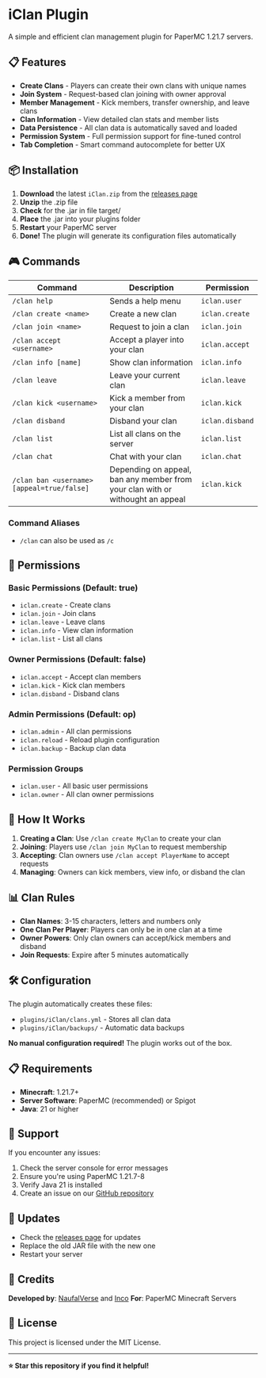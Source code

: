 # iClan Plugin

A simple and efficient clan management plugin for PaperMC 1.21.7 servers.

## 📋 Features

- **Create Clans** - Players can create their own clans with unique names
- **Join System** - Request-based clan joining with owner approval
- **Member Management** - Kick members, transfer ownership, and leave clans
- **Clan Information** - View detailed clan stats and member lists
- **Data Persistence** - All clan data is automatically saved and loaded
- **Permission System** - Full permission support for fine-tuned control
- **Tab Completion** - Smart command autocomplete for better UX

## 📦 Installation

1. **Download** the latest `iClan.zip` from the [releases page](https://github.com/PavTheProgrammer89/Clan-Plugin/releases)
2. **Unzip** the .zip file
3. **Check** for the .jar in file target/
4. **Place** the .jar into your plugins folder
5. **Restart** your PaperMC server
6. **Done!** The plugin will generate its configuration files automatically

## 🎮 Commands

| Command                   | Description                    | Permission      |
|---------------------------|--------------------------------|-----------------|
| `/clan help`              | Sends a help menu              | `iclan.user`  |
| `/clan create <name>`     | Create a new clan              | `iclan.create`  |
| `/clan join <name>`       | Request to join a clan         | `iclan.join`    |
| `/clan accept <username>` | Accept a player into your clan | `iclan.accept`  |
| `/clan info [name]`       | Show clan information          | `iclan.info`    |
| `/clan leave`             | Leave your current clan        | `iclan.leave`   |
| `/clan kick <username>`   | Kick a member from your clan   | `iclan.kick`    |
| `/clan disband`           | Disband your clan              | `iclan.disband` |
| `/clan list`              | List all clans on the server   | `iclan.list`    |
| `/clan chat`              | Chat with your clan            | `iclan.chat`    |
| `/clan ban <username> [appeal=true/false]`                 | Depending on appeal, ban any member from your clan with or withought an appeal            | `iclan.kick` |

### Command Aliases
- `/clan` can also be used as `/c`

## 🔐 Permissions

### Basic Permissions (Default: true)
- `iclan.create` - Create clans
- `iclan.join` - Join clans
- `iclan.leave` - Leave clans
- `iclan.info` - View clan information
- `iclan.list` - List all clans

### Owner Permissions (Default: false)
- `iclan.accept` - Accept clan members
- `iclan.kick` - Kick clan members
- `iclan.disband` - Disband clans

### Admin Permissions (Default: op)
- `iclan.admin` - All clan permissions
- `iclan.reload` - Reload plugin configuration
- `iclan.backup` - Backup clan data

### Permission Groups
- `iclan.user` - All basic user permissions
- `iclan.owner` - All clan owner permissions

## 🎯 How It Works

1. **Creating a Clan**: Use `/clan create MyClan` to create your clan
2. **Joining**: Players use `/clan join MyClan` to request membership
3. **Accepting**: Clan owners use `/clan accept PlayerName` to accept requests
4. **Managing**: Owners can kick members, view info, or disband the clan

## 📊 Clan Rules

- **Clan Names**: 3-15 characters, letters and numbers only
- **One Clan Per Player**: Players can only be in one clan at a time
- **Owner Powers**: Only clan owners can accept/kick members and disband
- **Join Requests**: Expire after 5 minutes automatically

## 🛠️ Configuration

The plugin automatically creates these files:
- `plugins/iClan/clans.yml` - Stores all clan data
- `plugins/iClan/backups/` - Automatic data backups

**No manual configuration required!** The plugin works out of the box.

## 📋 Requirements

- **Minecraft**: 1.21.7+
- **Server Software**: PaperMC (recommended) or Spigot
- **Java**: 21 or higher

## 🐛 Support

If you encounter any issues:

1. Check the server console for error messages
2. Ensure you're using PaperMC 1.21.7-8
3. Verify Java 21 is installed
4. Create an issue on our [GitHub repository](https://github.com/PavTheProgrammer89/Clan-Plugin/issues)

## 🔄 Updates

- Check the [releases page](https://github.com/PavTheProgrammer89/Clan-Plugin/releases) for updates
- Replace the old JAR file with the new one
- Restart your server

## 👥 Credits

**Developed by**: [NaufalVerse](https://github.com/NaufalVerse) and [Inco](https://www.github.com/PavTheProgrammer89)
**For**: PaperMC Minecraft Servers

## 📄 License

This project is licensed under the MIT License.

---

**⭐ Star this repository if you find it helpful!**